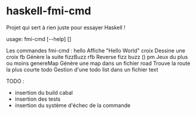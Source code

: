 # haskell-fmi-cmd

Projet qui sert à rien juste pour essayer Haskell !

usage: fmi-cmd [--help] 
           <command> [<args>]

Les commandes fmi-cmd :
   hello        Affiche "Hello World"
   croix        Dessine une croix
   fb           Génère la suite fizzBuzz
   rfb          Reverse fizz buzz ()
   pm           Jeux du plus ou moins
   genereMap    Génère une map dans un fichier
   road         Trouve la route la plus courte
   todo         Gestion d'une todo list dans un fichier text



TODO :
- insertion du build cabal
- insertion des tests
- insertion du système d'échec de la commande

